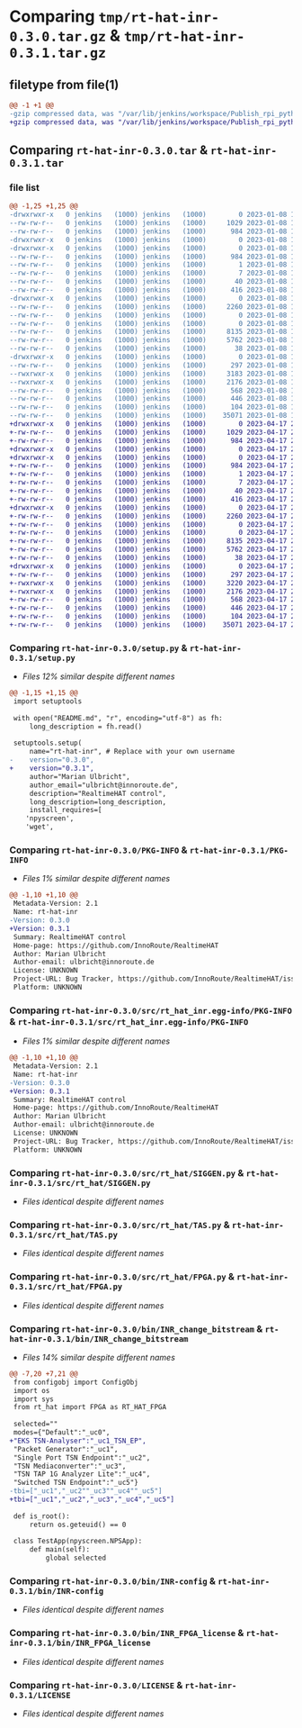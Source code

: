 # Comparing `tmp/rt-hat-inr-0.3.0.tar.gz` & `tmp/rt-hat-inr-0.3.1.tar.gz`

## filetype from file(1)

```diff
@@ -1 +1 @@
-gzip compressed data, was "/var/lib/jenkins/workspace/Publish_rpi_python/rpi_python/dist/tmp5hg_pcbk/rt-hat-inr-0.3.0.tar", last modified: Sun Jan  8 18:19:06 2023, max compression
+gzip compressed data, was "/var/lib/jenkins/workspace/Publish_rpi_python/rpi_python/dist/tmppr21nn3d/rt-hat-inr-0.3.1.tar", last modified: Mon Apr 17 20:17:52 2023, max compression
```

## Comparing `rt-hat-inr-0.3.0.tar` & `rt-hat-inr-0.3.1.tar`

### file list

```diff
@@ -1,25 +1,25 @@
-drwxrwxr-x   0 jenkins   (1000) jenkins   (1000)        0 2023-01-08 18:19:06.000000 rt-hat-inr-0.3.0/
--rw-rw-r--   0 jenkins   (1000) jenkins   (1000)     1029 2023-01-08 18:18:55.000000 rt-hat-inr-0.3.0/setup.py
--rw-rw-r--   0 jenkins   (1000) jenkins   (1000)      984 2023-01-08 18:19:06.000000 rt-hat-inr-0.3.0/PKG-INFO
-drwxrwxr-x   0 jenkins   (1000) jenkins   (1000)        0 2023-01-08 18:19:06.000000 rt-hat-inr-0.3.0/src/
-drwxrwxr-x   0 jenkins   (1000) jenkins   (1000)        0 2023-01-08 18:19:06.000000 rt-hat-inr-0.3.0/src/rt_hat_inr.egg-info/
--rw-rw-r--   0 jenkins   (1000) jenkins   (1000)      984 2023-01-08 18:19:06.000000 rt-hat-inr-0.3.0/src/rt_hat_inr.egg-info/PKG-INFO
--rw-rw-r--   0 jenkins   (1000) jenkins   (1000)        1 2023-01-08 18:19:06.000000 rt-hat-inr-0.3.0/src/rt_hat_inr.egg-info/dependency_links.txt
--rw-rw-r--   0 jenkins   (1000) jenkins   (1000)        7 2023-01-08 18:19:06.000000 rt-hat-inr-0.3.0/src/rt_hat_inr.egg-info/top_level.txt
--rw-rw-r--   0 jenkins   (1000) jenkins   (1000)       40 2023-01-08 18:19:06.000000 rt-hat-inr-0.3.0/src/rt_hat_inr.egg-info/requires.txt
--rw-rw-r--   0 jenkins   (1000) jenkins   (1000)      416 2023-01-08 18:19:06.000000 rt-hat-inr-0.3.0/src/rt_hat_inr.egg-info/SOURCES.txt
-drwxrwxr-x   0 jenkins   (1000) jenkins   (1000)        0 2023-01-08 18:19:06.000000 rt-hat-inr-0.3.0/src/rt_hat/
--rw-rw-r--   0 jenkins   (1000) jenkins   (1000)     2260 2023-01-08 18:18:55.000000 rt-hat-inr-0.3.0/src/rt_hat/SIGGEN.py
--rw-rw-r--   0 jenkins   (1000) jenkins   (1000)        0 2023-01-08 18:18:55.000000 rt-hat-inr-0.3.0/src/rt_hat/__init__.py
--rw-rw-r--   0 jenkins   (1000) jenkins   (1000)        0 2023-01-08 18:18:55.000000 rt-hat-inr-0.3.0/src/rt_hat/FLOWCACHE.py
--rw-rw-r--   0 jenkins   (1000) jenkins   (1000)     8135 2023-01-08 18:18:55.000000 rt-hat-inr-0.3.0/src/rt_hat/TAS.py
--rw-rw-r--   0 jenkins   (1000) jenkins   (1000)     5762 2023-01-08 18:18:55.000000 rt-hat-inr-0.3.0/src/rt_hat/FPGA.py
--rw-rw-r--   0 jenkins   (1000) jenkins   (1000)       38 2023-01-08 18:19:06.000000 rt-hat-inr-0.3.0/setup.cfg
-drwxrwxr-x   0 jenkins   (1000) jenkins   (1000)        0 2023-01-08 18:19:06.000000 rt-hat-inr-0.3.0/bin/
--rw-rw-r--   0 jenkins   (1000) jenkins   (1000)      297 2023-01-08 18:18:55.000000 rt-hat-inr-0.3.0/bin/INR_FPGA_status
--rwxrwxr-x   0 jenkins   (1000) jenkins   (1000)     3183 2023-01-08 18:18:55.000000 rt-hat-inr-0.3.0/bin/INR_change_bitstream
--rwxrwxr-x   0 jenkins   (1000) jenkins   (1000)     2176 2023-01-08 18:18:55.000000 rt-hat-inr-0.3.0/bin/INR-config
--rw-rw-r--   0 jenkins   (1000) jenkins   (1000)      568 2023-01-08 18:18:55.000000 rt-hat-inr-0.3.0/bin/INR_FPGA_license
--rw-rw-r--   0 jenkins   (1000) jenkins   (1000)      446 2023-01-08 18:18:55.000000 rt-hat-inr-0.3.0/README.md
--rw-rw-r--   0 jenkins   (1000) jenkins   (1000)      104 2023-01-08 18:18:55.000000 rt-hat-inr-0.3.0/pyproject.toml
--rw-rw-r--   0 jenkins   (1000) jenkins   (1000)    35071 2023-01-08 18:18:55.000000 rt-hat-inr-0.3.0/LICENSE
+drwxrwxr-x   0 jenkins   (1000) jenkins   (1000)        0 2023-04-17 20:17:52.000000 rt-hat-inr-0.3.1/
+-rw-rw-r--   0 jenkins   (1000) jenkins   (1000)     1029 2023-04-17 20:17:32.000000 rt-hat-inr-0.3.1/setup.py
+-rw-rw-r--   0 jenkins   (1000) jenkins   (1000)      984 2023-04-17 20:17:52.000000 rt-hat-inr-0.3.1/PKG-INFO
+drwxrwxr-x   0 jenkins   (1000) jenkins   (1000)        0 2023-04-17 20:17:52.000000 rt-hat-inr-0.3.1/src/
+drwxrwxr-x   0 jenkins   (1000) jenkins   (1000)        0 2023-04-17 20:17:52.000000 rt-hat-inr-0.3.1/src/rt_hat_inr.egg-info/
+-rw-rw-r--   0 jenkins   (1000) jenkins   (1000)      984 2023-04-17 20:17:52.000000 rt-hat-inr-0.3.1/src/rt_hat_inr.egg-info/PKG-INFO
+-rw-rw-r--   0 jenkins   (1000) jenkins   (1000)        1 2023-04-17 20:17:52.000000 rt-hat-inr-0.3.1/src/rt_hat_inr.egg-info/dependency_links.txt
+-rw-rw-r--   0 jenkins   (1000) jenkins   (1000)        7 2023-04-17 20:17:52.000000 rt-hat-inr-0.3.1/src/rt_hat_inr.egg-info/top_level.txt
+-rw-rw-r--   0 jenkins   (1000) jenkins   (1000)       40 2023-04-17 20:17:52.000000 rt-hat-inr-0.3.1/src/rt_hat_inr.egg-info/requires.txt
+-rw-rw-r--   0 jenkins   (1000) jenkins   (1000)      416 2023-04-17 20:17:52.000000 rt-hat-inr-0.3.1/src/rt_hat_inr.egg-info/SOURCES.txt
+drwxrwxr-x   0 jenkins   (1000) jenkins   (1000)        0 2023-04-17 20:17:52.000000 rt-hat-inr-0.3.1/src/rt_hat/
+-rw-rw-r--   0 jenkins   (1000) jenkins   (1000)     2260 2023-04-17 20:17:32.000000 rt-hat-inr-0.3.1/src/rt_hat/SIGGEN.py
+-rw-rw-r--   0 jenkins   (1000) jenkins   (1000)        0 2023-04-17 20:17:32.000000 rt-hat-inr-0.3.1/src/rt_hat/__init__.py
+-rw-rw-r--   0 jenkins   (1000) jenkins   (1000)        0 2023-04-17 20:17:32.000000 rt-hat-inr-0.3.1/src/rt_hat/FLOWCACHE.py
+-rw-rw-r--   0 jenkins   (1000) jenkins   (1000)     8135 2023-04-17 20:17:32.000000 rt-hat-inr-0.3.1/src/rt_hat/TAS.py
+-rw-rw-r--   0 jenkins   (1000) jenkins   (1000)     5762 2023-04-17 20:17:32.000000 rt-hat-inr-0.3.1/src/rt_hat/FPGA.py
+-rw-rw-r--   0 jenkins   (1000) jenkins   (1000)       38 2023-04-17 20:17:52.000000 rt-hat-inr-0.3.1/setup.cfg
+drwxrwxr-x   0 jenkins   (1000) jenkins   (1000)        0 2023-04-17 20:17:52.000000 rt-hat-inr-0.3.1/bin/
+-rw-rw-r--   0 jenkins   (1000) jenkins   (1000)      297 2023-04-17 20:17:32.000000 rt-hat-inr-0.3.1/bin/INR_FPGA_status
+-rwxrwxr-x   0 jenkins   (1000) jenkins   (1000)     3220 2023-04-17 20:17:32.000000 rt-hat-inr-0.3.1/bin/INR_change_bitstream
+-rwxrwxr-x   0 jenkins   (1000) jenkins   (1000)     2176 2023-04-17 20:17:32.000000 rt-hat-inr-0.3.1/bin/INR-config
+-rw-rw-r--   0 jenkins   (1000) jenkins   (1000)      568 2023-04-17 20:17:32.000000 rt-hat-inr-0.3.1/bin/INR_FPGA_license
+-rw-rw-r--   0 jenkins   (1000) jenkins   (1000)      446 2023-04-17 20:17:32.000000 rt-hat-inr-0.3.1/README.md
+-rw-rw-r--   0 jenkins   (1000) jenkins   (1000)      104 2023-04-17 20:17:32.000000 rt-hat-inr-0.3.1/pyproject.toml
+-rw-rw-r--   0 jenkins   (1000) jenkins   (1000)    35071 2023-04-17 20:17:32.000000 rt-hat-inr-0.3.1/LICENSE
```

### Comparing `rt-hat-inr-0.3.0/setup.py` & `rt-hat-inr-0.3.1/setup.py`

 * *Files 12% similar despite different names*

```diff
@@ -1,15 +1,15 @@
 import setuptools
 
 with open("README.md", "r", encoding="utf-8") as fh:
     long_description = fh.read()
 
 setuptools.setup(
     name="rt-hat-inr", # Replace with your own username
-    version="0.3.0",
+    version="0.3.1",
     author="Marian Ulbricht",
     author_email="ulbricht@innoroute.de",
     description="RealtimeHAT control",
     long_description=long_description,
     install_requires=[
    'npyscreen',
    'wget',
```

### Comparing `rt-hat-inr-0.3.0/PKG-INFO` & `rt-hat-inr-0.3.1/PKG-INFO`

 * *Files 1% similar despite different names*

```diff
@@ -1,10 +1,10 @@
 Metadata-Version: 2.1
 Name: rt-hat-inr
-Version: 0.3.0
+Version: 0.3.1
 Summary: RealtimeHAT control
 Home-page: https://github.com/InnoRoute/RealtimeHAT
 Author: Marian Ulbricht
 Author-email: ulbricht@innoroute.de
 License: UNKNOWN
 Project-URL: Bug Tracker, https://github.com/InnoRoute/RealtimeHAT/issues
 Platform: UNKNOWN
```

### Comparing `rt-hat-inr-0.3.0/src/rt_hat_inr.egg-info/PKG-INFO` & `rt-hat-inr-0.3.1/src/rt_hat_inr.egg-info/PKG-INFO`

 * *Files 1% similar despite different names*

```diff
@@ -1,10 +1,10 @@
 Metadata-Version: 2.1
 Name: rt-hat-inr
-Version: 0.3.0
+Version: 0.3.1
 Summary: RealtimeHAT control
 Home-page: https://github.com/InnoRoute/RealtimeHAT
 Author: Marian Ulbricht
 Author-email: ulbricht@innoroute.de
 License: UNKNOWN
 Project-URL: Bug Tracker, https://github.com/InnoRoute/RealtimeHAT/issues
 Platform: UNKNOWN
```

### Comparing `rt-hat-inr-0.3.0/src/rt_hat/SIGGEN.py` & `rt-hat-inr-0.3.1/src/rt_hat/SIGGEN.py`

 * *Files identical despite different names*

### Comparing `rt-hat-inr-0.3.0/src/rt_hat/TAS.py` & `rt-hat-inr-0.3.1/src/rt_hat/TAS.py`

 * *Files identical despite different names*

### Comparing `rt-hat-inr-0.3.0/src/rt_hat/FPGA.py` & `rt-hat-inr-0.3.1/src/rt_hat/FPGA.py`

 * *Files identical despite different names*

### Comparing `rt-hat-inr-0.3.0/bin/INR_change_bitstream` & `rt-hat-inr-0.3.1/bin/INR_change_bitstream`

 * *Files 14% similar despite different names*

```diff
@@ -7,20 +7,21 @@
 from configobj import ConfigObj
 import os
 import sys
 from rt_hat import FPGA as RT_HAT_FPGA
 
 selected=""
 modes={"Default":"_uc0",
+"EKS TSN-Analyser":"_uc1_TSN_EP",
 "Packet Generator":"_uc1",
 "Single Port TSN Endpoint":"_uc2",
 "TSN Mediaconverter":"_uc3",
 "TSN TAP 1G Analyzer Lite":"_uc4",
 "Switched TSN Endpoint":"_uc5"}
-tbi=["_uc1","_uc2""_uc3""_uc4""_uc5"]
+tbi=["_uc1","_uc2","_uc3","_uc4","_uc5"]
 
 def is_root():
     return os.geteuid() == 0
 				
 class TestApp(npyscreen.NPSApp):
     def main(self):
         global selected
```

### Comparing `rt-hat-inr-0.3.0/bin/INR-config` & `rt-hat-inr-0.3.1/bin/INR-config`

 * *Files identical despite different names*

### Comparing `rt-hat-inr-0.3.0/bin/INR_FPGA_license` & `rt-hat-inr-0.3.1/bin/INR_FPGA_license`

 * *Files identical despite different names*

### Comparing `rt-hat-inr-0.3.0/LICENSE` & `rt-hat-inr-0.3.1/LICENSE`

 * *Files identical despite different names*

